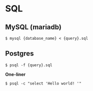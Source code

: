 # SQL

## MySQL (mariadb)

```
$ mysql {database_name} < {query}.sql
```

## Postgres

```
$ psql -f {query}.sql
```

**One-liner**
```
$ psql -c "select 'Hello world! '"
```
